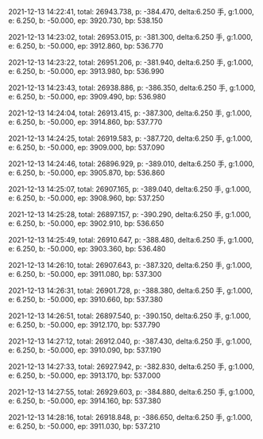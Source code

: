 2021-12-13 14:22:41, total: 26943.738, p: -384.470, delta:6.250 手, g:1.000, e: 6.250, b: -50.000, ep: 3920.730, bp: 538.150

2021-12-13 14:23:02, total: 26953.015, p: -381.300, delta:6.250 手, g:1.000, e: 6.250, b: -50.000, ep: 3912.860, bp: 536.770

2021-12-13 14:23:22, total: 26951.206, p: -381.940, delta:6.250 手, g:1.000, e: 6.250, b: -50.000, ep: 3913.980, bp: 536.990

2021-12-13 14:23:43, total: 26938.886, p: -386.350, delta:6.250 手, g:1.000, e: 6.250, b: -50.000, ep: 3909.490, bp: 536.980

2021-12-13 14:24:04, total: 26913.415, p: -387.300, delta:6.250 手, g:1.000, e: 6.250, b: -50.000, ep: 3914.860, bp: 537.770

2021-12-13 14:24:25, total: 26919.583, p: -387.720, delta:6.250 手, g:1.000, e: 6.250, b: -50.000, ep: 3909.000, bp: 537.090

2021-12-13 14:24:46, total: 26896.929, p: -389.010, delta:6.250 手, g:1.000, e: 6.250, b: -50.000, ep: 3905.870, bp: 536.860

2021-12-13 14:25:07, total: 26907.165, p: -389.040, delta:6.250 手, g:1.000, e: 6.250, b: -50.000, ep: 3908.960, bp: 537.250

2021-12-13 14:25:28, total: 26897.157, p: -390.290, delta:6.250 手, g:1.000, e: 6.250, b: -50.000, ep: 3902.910, bp: 536.650

2021-12-13 14:25:49, total: 26910.647, p: -388.480, delta:6.250 手, g:1.000, e: 6.250, b: -50.000, ep: 3903.360, bp: 536.480

2021-12-13 14:26:10, total: 26907.643, p: -387.320, delta:6.250 手, g:1.000, e: 6.250, b: -50.000, ep: 3911.080, bp: 537.300

2021-12-13 14:26:31, total: 26901.728, p: -388.380, delta:6.250 手, g:1.000, e: 6.250, b: -50.000, ep: 3910.660, bp: 537.380

2021-12-13 14:26:51, total: 26897.540, p: -390.150, delta:6.250 手, g:1.000, e: 6.250, b: -50.000, ep: 3912.170, bp: 537.790

2021-12-13 14:27:12, total: 26912.040, p: -387.430, delta:6.250 手, g:1.000, e: 6.250, b: -50.000, ep: 3910.090, bp: 537.190

2021-12-13 14:27:33, total: 26927.942, p: -382.830, delta:6.250 手, g:1.000, e: 6.250, b: -50.000, ep: 3913.170, bp: 537.000

2021-12-13 14:27:55, total: 26929.603, p: -384.880, delta:6.250 手, g:1.000, e: 6.250, b: -50.000, ep: 3914.160, bp: 537.380

2021-12-13 14:28:16, total: 26918.848, p: -386.650, delta:6.250 手, g:1.000, e: 6.250, b: -50.000, ep: 3911.030, bp: 537.210